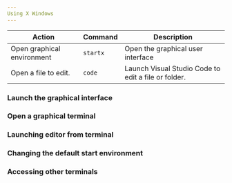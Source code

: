 ```yaml
---
Using X Windows
---
```


|**Action**               |**Command**  |**Description**|
|-------------------------|-------------|-----------------------------------------------------------------------------------|
|Open graphical environment   | `startx`    | Open the graphical user interface |
|Open a file to edit.     | `code`       |Launch Visual Studio Code to edit a file or folder.|

### Launch the graphical interface

### Open a graphical terminal

### Launching editor from terminal

### Changing the default start environment

### Accessing other terminals


